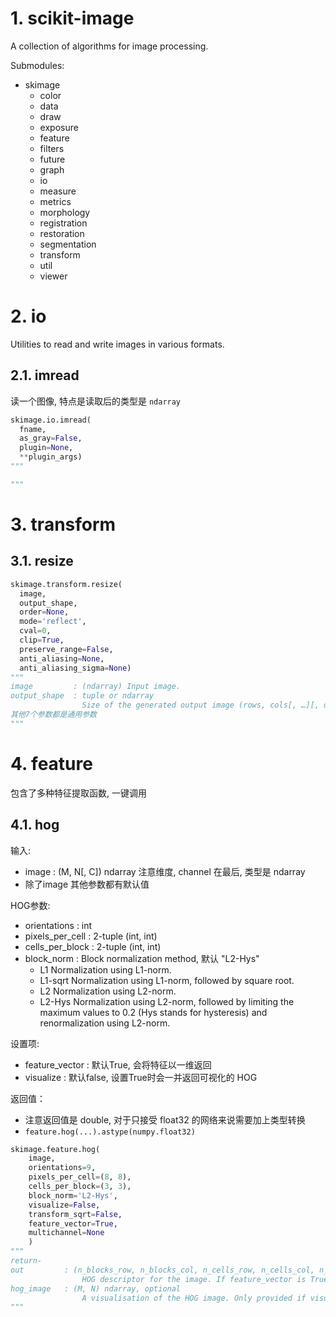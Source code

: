 # 1. scikit-image

A collection of algorithms for image processing.

Submodules:
* skimage
    * color
    * data
    * draw
    * exposure
    * feature
    * filters
    * future
    * graph
    * io
    * measure
    * metrics
    * morphology
    * registration
    * restoration
    * segmentation
    * transform
    * util
    * viewer
# 2. io

Utilities to read and write images in various formats.  

## 2.1. imread 

读一个图像, 特点是读取后的类型是 `ndarray`  

```py
skimage.io.imread(
  fname, 
  as_gray=False, 
  plugin=None, 
  **plugin_args)
""" 

"""
```
# 3. transform

## 3.1. resize

```py
skimage.transform.resize(
  image, 
  output_shape, 
  order=None, 
  mode='reflect', 
  cval=0, 
  clip=True, 
  preserve_range=False, 
  anti_aliasing=None, 
  anti_aliasing_sigma=None)
""" 
image         : (ndarray) Input image.
output_shape  : tuple or ndarray 
                Size of the generated output image (rows, cols[, …][, dim])
其他7个参数都是通用参数
"""
```

# 4. feature

包含了多种特征提取函数, 一键调用

## 4.1. hog

输入:
* image : (M, N[, C]) ndarray  注意维度, channel 在最后, 类型是 ndarray
* 除了image 其他参数都有默认值

HOG参数:
* orientations          : int
* pixels_per_cell       : 2-tuple (int, int)
* cells_per_block       : 2-tuple (int, int)
* block_norm            : Block normalization method, 默认 "L2-Hys"
  * L1          Normalization using L1-norm.
  * L1-sqrt     Normalization using L1-norm, followed by square root.
  * L2          Normalization using L2-norm.
  * L2-Hys      Normalization using L2-norm, followed by limiting the maximum values to 0.2 (Hys stands for hysteresis) and renormalization using L2-norm.

设置项:
* feature_vector    : 默认True, 会将特征以一维返回
* visualize         : 默认false, 设置True时会一并返回可视化的 HOG

返回值：
* 注意返回值是 double, 对于只接受 float32 的网络来说需要加上类型转换
* `feature.hog(...).astype(numpy.float32)`

```py
skimage.feature.hog(
    image, 
    orientations=9, 
    pixels_per_cell=(8, 8), 
    cells_per_block=(3, 3), 
    block_norm='L2-Hys', 
    visualize=False, 
    transform_sqrt=False, 
    feature_vector=True, 
    multichannel=None
    )
""" 
return-
out         : (n_blocks_row, n_blocks_col, n_cells_row, n_cells_col, n_orient) ndarray
                HOG descriptor for the image. If feature_vector is True, a 1D (flattened) array is returned.
hog_image   : (M, N) ndarray, optional
                A visualisation of the HOG image. Only provided if visualize is True.
"""
```
